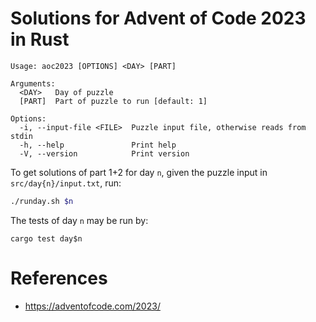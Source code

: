 # Solutions for Advent of Code 2023 in Rust

```
Usage: aoc2023 [OPTIONS] <DAY> [PART]

Arguments:
  <DAY>   Day of puzzle
  [PART]  Part of puzzle to run [default: 1]

Options:
  -i, --input-file <FILE>  Puzzle input file, otherwise reads from stdin
  -h, --help               Print help
  -V, --version            Print version
```

To get solutions of part 1+2 for day `n`, given the puzzle input in `src/day{n}/input.txt`, run:
```sh
./runday.sh $n
```

The tests of day `n` may be run by:
```shell
cargo test day$n
```
# References
- https://adventofcode.com/2023/
